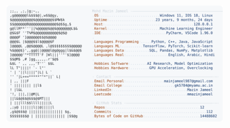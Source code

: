 <picture>
  <source srcset="https://raw.githubusercontent.com/mmazinjameel/mmazinjameel/main/dark_mode.svg?v=1756469979" media="(prefers-color-scheme: dark)">
  <img src="https://raw.githubusercontent.com/mmazinjameel/mmazinjameel/main/light_mode.svg?v=1756469979">
</picture>
